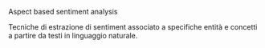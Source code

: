 Aspect based sentiment analysis

Tecniche di estrazione di sentiment associato a specifiche entità e concetti a partire da testi in linguaggio naturale.
